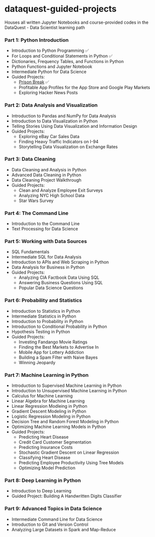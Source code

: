 # dataquest-guided-projects
Houses all written Jupyter Notebooks and course-provided codes in the DataQuest - Data Scientist learning path

### Part 1: Python Introduction
- Introduction to Python Programming ✅
- For Loops and Conditional Statements in Python ✅
- Dictionaries, Frequency Tables, and Functions in Python
- Python Functions and Jupyter Notebook
- Intermediate Python for Data Science
- Guided Projects:
  - [Prison Break](https://github.com/iy-m/dataquest-guided-projects/tree/main/01_prison_break) ✅
  - Profitable App Profiles for the App Store and Google Play Markets
  - Exploring Hacker News Posts

### Part 2: Data Analysis and Visualization
- Introduction to Pandas and NumPy for Data Analysis
- Introduction to Data Visualization in Python
- Telling Stories Using Data Visualization and Information Design
- Guided Projects:
  - Exploring eBay Car Sales Data
  - Finding Heavy Traffic Indicators on I-94
  - Storytelling Data Visualization on Exchange Rates

### Part 3: Data Cleaning
- Data Cleaning and Analysis in Python
- Advanced Data Cleaning in Python
- Data Cleaning Project Walkthrough
- Guided Projects:
  - Clean and Analyze Employee Exit Surveys
  - Analyzing NYC High School Data
  - Star Wars Survey

### Part 4: The Command Line
- Introduction to the Command Line
- Text Processing for Data Science

### Part 5: Working with Data Sources
- SQL Fundamentals
- Intermediate SQL for Data Analysis
- Introduction to APIs and Web Scraping in Python
- Data Analysis for Business in Python
- Guided Projects:
  - Analyzing CIA Factbook Data Using SQL
  - Answering Business Questions Using SQL
  - Popular Data Science Questions

### Part 6: Probability and Statistics
- Introduction to Statistics in Python
- Intermediate Statistics in Python
- Introduction to Probability in Python
- Introduction to Conditional Probability in Python
- Hypothesis Testing in Python
- Guided Projects: 
  - Investing Fandango Movie Ratings
  - Finding the Best Markets to Advertise In
  - Mobile App for Lottery Addiction
  - Building a Spam Filter with Naive Bayes
  - Winning Jeopardy

### Part 7: Machine Learning in Python
- Introduction to Supervised Machine Learning in Python
- Introduction to Unsupervised Machine Learning in Python
- Calculus for Machine Learning
- Linear Algebra for Machine Learning
- Linear Regression Modleing in Python
- Gradient Descent Modeling in Python
- Logistic Regression Modeling in Python
- Decision Tree and Random Forest Modeling in Python
- Optimizing Machine Learning Models in Python
- Guided Projects:
  - Predicting Heart Disease
  - Credit Card Customer Segmentation
  - Predicting Insurance Costs
  - Stochastic Gradient Descent on Linear Regression
  - Classifying Heart Disease
  - Predicting Employee Productivity Using Tree Models
  - Optimizing Model Prediction

### Part 8: Deep Learning in Python
- Introduction to Deep Learning
- Guided Project: Building A Handwritten Digits Classifier

### Part 9: Advanced Topics in Data Science
- Intermediate Command Line for Data Science
- Introduction to Git and Version Control
- Analyzing Large Datasets in Spark and Map-Reduce
